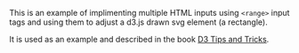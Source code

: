 This is an example of implimenting multiple HTML inputs using `<range>` input tags and using them to adjust a d3.js drawn svg element (a rectangle).

It is used as an example and described in the book [D3 Tips and Tricks](https://leanpub.com/D3-Tips-and-Tricks).